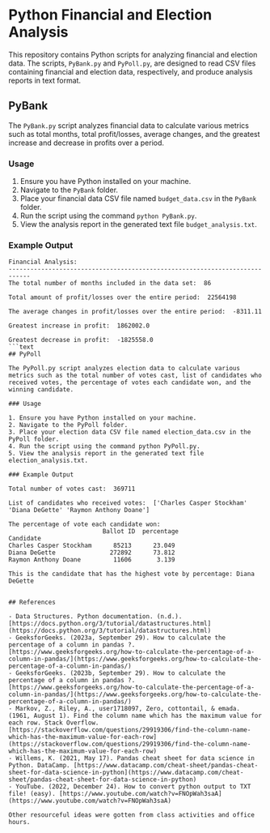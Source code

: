 # Python Financial and Election Analysis

This repository contains Python scripts for analyzing financial and election data. The scripts, `PyBank.py` and `PyPoll.py`, are designed to read CSV files containing financial and election data, respectively, and produce analysis reports in text format.

## PyBank

The `PyBank.py` script analyzes financial data to calculate various metrics such as total months, total profit/losses, average changes, and the greatest increase and decrease in profits over a period.

### Usage

1. Ensure you have Python installed on your machine.
2. Navigate to the `PyBank` folder.
3. Place your financial data CSV file named `budget_data.csv` in the `PyBank` folder.
4. Run the script using the command `python PyBank.py`.
5. View the analysis report in the generated text file `budget_analysis.txt`.

### Example Output

```text
Financial Analysis:
----------------------------------------------------------------------------
The total number of months included in the data set:  86

Total amount of profit/losses over the entire period:  22564198

The average changes in profit/losses over the entire period:  -8311.11

Greatest increase in profit:  1862002.0

Greatest decrease in profit:  -1825558.0
```text
## PyPoll

The PyPoll.py script analyzes election data to calculate various metrics such as the total number of votes cast, list of candidates who received votes, the percentage of votes each candidate won, and the winning candidate.

### Usage

1. Ensure you have Python installed on your machine.
2. Navigate to the PyPoll folder.
3. Place your election data CSV file named election_data.csv in the PyPoll folder.
4. Run the script using the command python PyPoll.py.
5. View the analysis report in the generated text file election_analysis.txt.

### Example Output

Total number of votes cast:  369711

List of candidates who received votes:  ['Charles Casper Stockham' 'Diana DeGette' 'Raymon Anthony Doane']

The percentage of vote each candidate won: 
                          Ballot ID  percentage
Candidate                                     
Charles Casper Stockham      85213      23.049
Diana DeGette               272892      73.812
Raymon Anthony Doane         11606       3.139

This is the candidate that has the highest vote by percentage: Diana DeGette


## References

- Data Structures. Python documentation. (n.d.). [https://docs.python.org/3/tutorial/datastructures.html](https://docs.python.org/3/tutorial/datastructures.html)
- GeeksforGeeks. (2023a, September 29). How to calculate the percentage of a column in pandas ?. [https://www.geeksforgeeks.org/how-to-calculate-the-percentage-of-a-column-in-pandas/](https://www.geeksforgeeks.org/how-to-calculate-the-percentage-of-a-column-in-pandas/)
- GeeksforGeeks. (2023b, September 29). How to calculate the percentage of a column in pandas ?. [https://www.geeksforgeeks.org/how-to-calculate-the-percentage-of-a-column-in-pandas/](https://www.geeksforgeeks.org/how-to-calculate-the-percentage-of-a-column-in-pandas/)
- Markov, Z., Riley, A., user1718097, Zero, cottontail, & emada. (1961, August 1). Find the column name which has the maximum value for each row. Stack Overflow. [https://stackoverflow.com/questions/29919306/find-the-column-name-which-has-the-maximum-value-for-each-row](https://stackoverflow.com/questions/29919306/find-the-column-name-which-has-the-maximum-value-for-each-row)
- Willems, K. (2021, May 17). Pandas cheat sheet for data science in Python. DataCamp. [https://www.datacamp.com/cheat-sheet/pandas-cheat-sheet-for-data-science-in-python](https://www.datacamp.com/cheat-sheet/pandas-cheat-sheet-for-data-science-in-python)
- YouTube. (2022, December 24). How to convert python output to TXT file! (easy). [https://www.youtube.com/watch?v=FNOpWah3saA](https://www.youtube.com/watch?v=FNOpWah3saA)

Other resourceful ideas were gotten from class activities and office hours.


